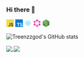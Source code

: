 ### Hi there 👋

<!--
**Treenzzgod/Treenzzgod** is a ✨ _special_ ✨ repository because its `README.md` (this file) appears on your GitHub profile.

Here are some ideas to get you started:

- 🔭 I’m currently working on ...
- 🌱 I’m currently learning ...
- 👯 I’m looking to collaborate on ...
- 🤔 I’m looking for help with ...
- 💬 Ask me about ...
- 📫 How to reach me: ...
- 😄 Pronouns: ...
- ⚡ Fun fact: ...
-->


<code><img height="20" src="https://raw.githubusercontent.com/github/explore/80688e429a7d4ef2fca1e82350fe8e3517d3494d/topics/javascript/javascript.png"></code>
<code><img height="20" src="https://raw.githubusercontent.com/github/explore/80688e429a7d4ef2fca1e82350fe8e3517d3494d/topics/typescript/typescript.png"></code>
<code><img height="20" src="https://raw.githubusercontent.com/github/explore/80688e429a7d4ef2fca1e82350fe8e3517d3494d/topics/react/react.png"></code>
<code><img height="20" src="https://raw.githubusercontent.com/github/explore/5c058a388828bb5fde0bcafd4bc867b5bb3f26f3/topics/graphql/graphql.png"></code>
<code><img height="20" src="https://raw.githubusercontent.com/github/explore/80688e429a7d4ef2fca1e82350fe8e3517d3494d/topics/nodejs/nodejs.png"></code>   



![Treenzzgod's GitHub stats](https://github-readme-stats.vercel.app/api?username=Treenzzgod&show_icons=true&theme=midnight-purple)

<a href="https://github.com/Treenzzgod/github-readme-stats">
  <img align="center" src="https://github-readme-stats.vercel.app/api/pin/?username=Treenzzgod&repo=github-readme-stats" />
</a>
<a href="https://github.com/Treenzzgod/convoychat">
  <img align="center" src="https://github-readme-stats.vercel.app/api/pin/?username=Treenzzgod&repo=convoychat" />
</a>
